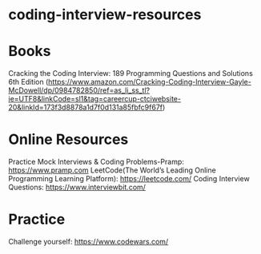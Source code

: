 # coding-interview-resources


# Books
Cracking the Coding Interview: 189 Programming Questions and Solutions 6th Edition (https://www.amazon.com/Cracking-Coding-Interview-Gayle-McDowell/dp/0984782850/ref=as_li_ss_tl?ie=UTF8&linkCode=sl1&tag=careercup-ctciwebsite-20&linkId=173f3d8878a1d7f0d131a85fbfc9f67f)

# Online Resources
Practice Mock Interviews & Coding Problems-Pramp: https://www.pramp.com
LeetCode(The World’s Leading Online Programming Learning Platform): https://leetcode.com/
Coding Interview Questions: https://www.interviewbit.com/

# Practice
Challenge yourself: https://www.codewars.com/
